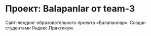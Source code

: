 # Проект: Balapanlar от team-3 

Сайт-лендинг образовательного проекта «Балапанлар».
Создан студентами Яндекс.Практикум.
